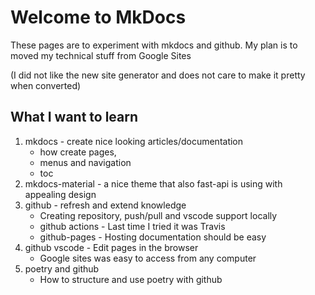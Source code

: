 # Welcome to MkDocs

These pages are to experiment with mkdocs and github. My plan is to moved my technical stuff from Google Sites 

(I did not like the new site generator and does not care to make it pretty when converted)

## What I want to learn
1. mkdocs - create nice looking articles/documentation 
    * how create pages, 
    * menus and navigation 
    * toc
1. mkdocs-material - a nice theme that also fast-api is using with appealing design
1. github - refresh and extend knowledge
    * Creating repository, push/pull and vscode support locally
    * github actions - Last time I tried it was Travis
    * github-pages - Hosting documentation should be easy
1. github vscode - Edit pages in the browser
    * Google sites was easy to access from any computer
1. poetry and github
    * How to structure and use poetry with github